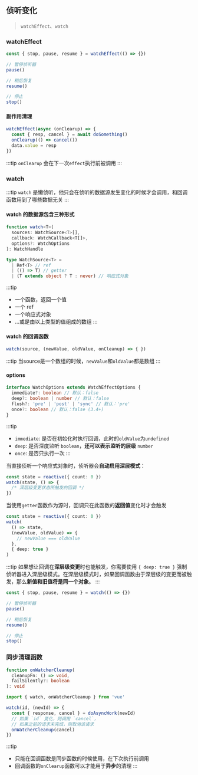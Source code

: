 ## 侦听变化
> `watchEffect`、`watch`

### watchEffect

```ts
const { stop, pause, resume } = watchEffect(() => {})

// 暂停侦听器
pause()

// 稍后恢复
resume()

// 停止
stop()
```

#### 副作用清理
```ts
watchEffect(async (onClearup) => {
  const { resp, cancel } = await doSomething()
  onClearup(() => cancel())
  data.value = resp
})
```
:::tip
`onClearup` 会在下一次`effect`执行前被调用
:::

### watch
:::tip
`watch` 是懒侦听，他只会在侦听的数据源发生变化的时候才会调用，和回调函数用到了哪些数据无关
:::

#### watch 的数据源包含三种形式
```ts
function watch<T>(
  sources: WatchSource<T>[],
  callback: WatchCallback<T[]>,
  options?: WatchOptions
): WatchHandle

type WatchSource<T> =
  | Ref<T> // ref
  | (() => T) // getter
  | (T extends object ? T : never) // 响应式对象
```

:::tip
- 一个函数，返回一个值
- 一个 ref
- 一个响应式对象
- ...或是由以上类型的值组成的数组
:::

#### watch 的回调函数
```ts
watch(source, (newValue, oldValue, onCleanup) => { })
```
:::tip
当source是一个数组的时候，`newValue`和`oldValue`都是数组
:::

#### options

```ts
interface WatchOptions extends WatchEffectOptions {
  immediate?: boolean // 默认：false
  deep?: boolean | number // 默认：false
  flush?: 'pre' | 'post' | 'sync' // 默认：'pre'
  once?: boolean // 默认：false (3.4+)
}
```

:::tip
- `immediate`: 是否在初始化时执行回调，此时的`oldValue`为`undefined`
- `deep`: 是否深度监听 `boolean`，**还可以表示监听的层级** `number`
- `once`: 是否只执行一次
:::


当直接侦听一个响应式对象时，侦听器会**自动启用深层模式**：
```ts
const state = reactive({ count: 0 })
watch(state, () => {
  /* 深层级变更状态所触发的回调 */
})
```
当使用`getter`函数作为源时，回调只在此函数的**返回值**变化时才会触发
```ts
const state = reactive({ count: 0 })
watch(
  () => state,
  (newValue, oldValue) => {
    // newValue === oldValue
  },
  { deep: true }
)
```
:::tip
如果想让回调在**深层级变更**时也能触发，你需要使用 `{ deep: true }` 强制侦听器进入深层级模式。在深层级模式时，如果回调函数由于深层级的变更而被触发，那么**新值和旧值将是同一个对象**。
:::

```ts
const { stop, pause, resume } = watch(() => {})

// 暂停侦听器
pause()

// 稍后恢复
resume()

// 停止
stop()
``` 

### 同步清理函数
```ts
function onWatcherCleanup(
  cleanupFn: () => void,
  failSilently?: boolean
): void
```

```ts
import { watch, onWatcherCleanup } from 'vue'

watch(id, (newId) => {
  const { response, cancel } = doAsyncWork(newId)
  // 如果 `id` 变化，则调用 `cancel`，
  // 如果之前的请求未完成，则取消该请求
  onWatcherCleanup(cancel)
})
```

:::tip
- 只能在回调函数是同步函数的时候使用，在下次执行前调用
- 回调函数的`onClearup`函数可以才能用于**异步**的清理
:::